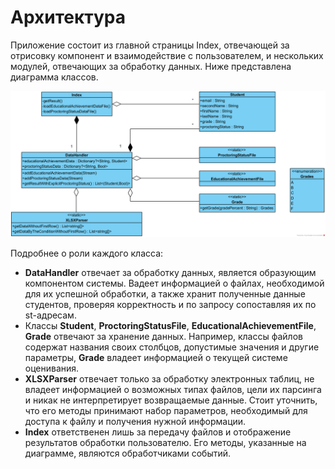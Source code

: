 # Архитектура
Приложение состоит из главной страницы Index, отвечающей за отрисовку компонент и взаимодействие с пользователем, и нескольких модулей, отвечающих за обработку данных. Ниже представлена диаграмма классов.

![Image alt](https://github.com/YuriUfimtsev/OnlineCoursesAnalyzer/raw/main/./Architecture.png)

Подробнее о роли каждого класса:
- **DataHandler** отвечает за обработку данных, является образующим компонентом системы. Вадеет информацией о файлах, необходимой для их успешной обработки, а также хранит полученные данные студентов, проверяя корректность и по запросу сопоставляя их по st-адресам.
- Классы **Student**, **ProctoringStatusFile**, **EducationalAchievementFile**, **Grade** отвечают за хранение данных. Например, классы файлов содержат названия своих столбцов, допустимые значения и другие параметры, **Grade** владеет информацией о текущей системе оценивания.
- **XLSXParser** отвечает только за обработку электронных таблиц, не владеет информацией о возможных типах файлов, цели их парсинга и никак не интерпретирует возвращаемые данные. Стоит уточнить, что его методы принимают набор параметров, необходимый для доступа к файлу и получения нужной информации.
- **Index** ответственен лишь за передачу файлов и отображение результатов обработки пользователю. Его методы, указанные на диаграмме, являются обработчиками событий.
